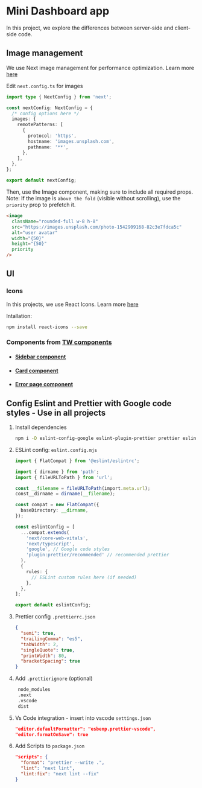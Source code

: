 # Mini Dashboard app

In this project, we explore the differences between server-side and client-side code.

## Image management

We use Next image management for performance optimization. Learn more [here](https://nextjs.org/docs/app/api-reference/components/image)

Edit `next.config.ts` for images

```typescript
import type { NextConfig } from 'next';

const nextConfig: NextConfig = {
  /* config options here */
  images: {
    remotePatterns: [
      {
        protocol: 'https',
        hostname: 'images.unsplash.com',
        pathname: '**',
      },
    ],
  },
};

export default nextConfig;
```

Then, use the Image component, making sure to include all required props.
Note: If the image is `above the fold` (visible without scrolling), use the `priority` prop to prefetch it.

```html
<image
  className="rounded-full w-8 h-8"
  src="https://images.unsplash.com/photo-1542909168-82c3e7fdca5c"
  alt="user avatar"
  width="{50}"
  height="{50}"
  priority
/>
```

## UI

### Icons

In this projects, we use React Icons. Learn more [here](https://react-icons.github.io/react-icons/)

Intallation:

```bash
npm install react-icons --save
```

### Components from [TW components](https://www.creative-tim.com/twcomponents)

- #### [Sidebar component](https://www.creative-tim.com/twcomponents/component/dashboard-navigation)

- #### [Card component](https://www.creative-tim.com/twcomponents/component/user-card-7)

- #### [Error page component](https://www.creative-tim.com/twcomponents/component/tailwind-css-500-server-error-illustration)

## Config Eslint and Prettier with Google code styles - Use in all projects

1. Install dependencies

   ```bash
   npm i -D eslint-config-google eslint-plugin-prettier prettier eslint-config-prettier
   ```

2. ESLint config: `eslint.config.mjs`

   ```typescript
   import { FlatCompat } from '@eslint/eslintrc';

   import { dirname } from 'path';
   import { fileURLToPath } from 'url';

   const __filename = fileURLToPath(import.meta.url);
   const__dirname = dirname(__filename);

   const compat = new FlatCompat({
     baseDirectory: __dirname,
   });

   const eslintConfig = [
     ...compat.extends(
       'next/core-web-vitals',
       'next/typescript',
       'google', // Google code styles
       'plugin:prettier/recommended' // recommended prettier
     ),
     {
       rules: {
         // ESLint custom rules here (if needed)
       },
     },
   ];

   export default eslintConfig;
   ```

3. Prettier config `.prettierrc.json`

   ```json
   {
     "semi": true,
     "trailingComma": "es5",
     "tabWidth": 2,
     "singleQuote": true,
     "printWidth": 80,
     "bracketSpacing": true
   }
   ```

4. Add `.prettierignore` (optional)

   ```txt
    node_modules
    .next
    .vscode
    dist
   ```

5. Vs Code integration - insert into vscode `settings.json`

   ```json
   "editor.defaultFormatter": "esbenp.prettier-vscode",
   "editor.formatOnSave": true
   ```

6. Add Scripts to `package.json`

   ```json
   "scripts": {
     "format": "prettier --write .",
     "lint": "next lint",
     "lint:fix": "next lint --fix"
   }
   ```
